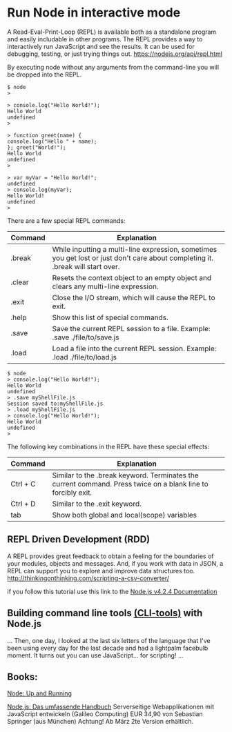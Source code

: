# Run Node in interactive mode

A Read-Eval-Print-Loop (REPL) is available both as a standalone program 
and easily includable in other programs. The REPL provides a way 
to interactively run JavaScript and see the results.
It can be used for debugging, testing, or just trying things out.
https://nodejs.org/api/repl.html



By executing node without any arguments from the command-line you will be dropped into the REPL.

```shell
$ node
>

> console.log("Hello World!");
Hello World
undefined
>

> function greet(name) {
console.log("Hello " + name);
}; greet("World!");
Hello World
undefined
>

> var myVar = "Hello World!";
undefined
> console.log(myVar);
Hello World!
undefined
>

```
There are a few special REPL commands:

Command | Explanation
------- | ------------
.break  |   While inputting a multi-line expression, sometimes you get lost or just don't care about completing it. .break will start over.
.clear  |   Resets the context object to an empty object and clears any multi-line expression.
.exit   |   Close the I/O stream, which will cause the REPL to exit.
.help   |   Show this list of special commands.
.save   |   Save the current REPL session to a file. Example: .save ./file/to/save.js
.load   |   Load a file into the current REPL session. Example: .load ./file/to/load.js

```shell
$ node
> console.log("Hello World!");
Hello World
undefined
> .save myShellFile.js
Session saved to:myShellFile.js
> .load myShellFile.js
> console.log("Hello World!");
Hello World
undefined
>
```

The following key combinations in the REPL have these special effects:

Command | Explanation
------- | ------------
Ctrl + C | Similar to the .break keyword. Terminates the current command. Press twice on a blank line to forcibly exit.
Ctrl + D | Similar to the .exit keyword.
tab | Show both global and local(scope) variables


## REPL Driven Development (RDD)
A REPL provides great feedback to obtain a feeling for the boundaries of your modules,
objects and messages. And, if you work with data in JSON,
a REPL can support you to explore and improve data structures too.
http://thinkingonthinking.com/scripting-a-csv-converter/

if you follow this tutorial use this link to the [Node.js v4.2.4 Documentation](https://nodejs.org/dist/latest-v4.x/docs/api/fs.html#fs_fs_readfile_file_options_callback)


## Building command line tools [(CLI-tools)](https://developer.atlassian.com/blog/2015/11/scripting-with-node/) with Node.js 
...
Then, one day, I looked at the last six letters of the language 
that I've been using every day for the last decade and had a lightpalm facebulb moment.
It turns out you can use JavaScript... for scripting!
...


## Books:

[Node: Up and Running](http://chimera.labs.oreilly.com/books/1234000001808/index.html)

[Node.js: Das umfassende Handbuch](https://www.rheinwerk-verlag.de/nodejs_3319/)
Serverseitige Webapplikationen mit JavaScript entwickeln (Galileo Computing) EUR 34,90 
von Sebastian Springer (aus München) Achtung! Ab März 2te Version erhältlich.
